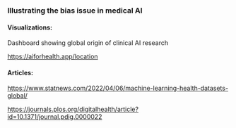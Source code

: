 ### Illustrating the bias issue in medical AI

#### Visualizations:

Dashboard showing global origin of clinical AI research

https://aiforhealth.app/location


#### Articles:

https://www.statnews.com/2022/04/06/machine-learning-health-datasets-global/

https://journals.plos.org/digitalhealth/article?id=10.1371/journal.pdig.0000022

